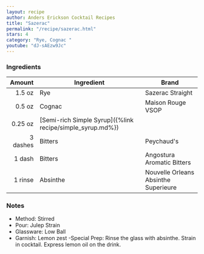 ```yaml
---
layout: recipe
author: Anders Erickson Cocktail Recipes
title: "Sazerac"
permalink: "/recipe/sazerac.html"
stars: 4
category: "Rye, Cognac "
youtube: "dJ-sAEzw9Jc"
---
```


### Ingredients

| Amount  | Ingredient               | Brand                                    |
| -------: | --------------------------------------------------------- | ------------------------------------ |
|   1.5 oz | Rye                                                       | Sazerac Straight                     |
|   0.5 oz | Cognac                                                    | Maison Rouge VSOP                    |
|  0.25 oz | [Semi-rich Simple Syrup]({%link recipe/simple_syrup.md%}) |
| 3 dashes | Bitters                                                   | Peychaud's                           |
|   1 dash | Bitters                                                   | Angostura Aromatic Bitters           |
|  1 rinse | Absinthe                                                  | Nouvelle Orleans Absinthe Superieure |

### Notes

- Method: Stirred
- Pour: Julep Strain
- Glassware: Low Ball
- Garnish: Lemon zest
  -Special Prep: Rinse the glass with absinthe. Strain in cocktail. Express lemon oil on the drink.
